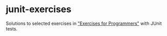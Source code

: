# junit-exercises

Solutions to selected exercises in <a href="https://pragprog.com/book/bhwb/exercises-for-programmers">"Exercises for Programmers"</a> with JUnit tests.
